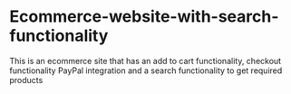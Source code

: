 # Ecommerce-website-with-search-functionality
This is an ecommerce site that has an add to cart functionality, checkout functionality PayPal integration and a search functionality to get required products
